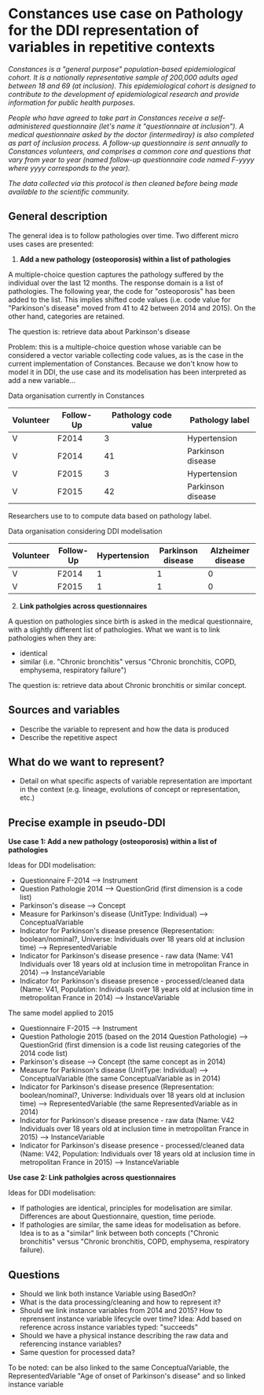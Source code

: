 # Constances use case on Pathology for the DDI representation of variables in repetitive contexts

*Constances is a "general purpose" population-based epidemiological cohort. It is a nationally representative sample of 200,000 adults aged between 18 and 69 (at inclusion). This epidemiological cohort is designed to contribute to the development of epidemiological research and provide information for public health purposes.*

*People who have agreed to take part in Constances receive a self-administered questionnaire (let's name it "questionnaire at inclusion"). A medical questionnaire asked by the doctor (intermediray) is also completed as part of inclusion process. A follow-up questionnaire is sent annually to Constances volunteers, and comprises a common core and questions that vary from year to year (named follow-up questionnaire code named F-yyyy where yyyy corresponds to the year).*

*The data collected via this protocol is then cleaned before being made available to the scientific community.*

## General description
The general idea is to follow pathologies over time. Two different micro uses cases are presented:

1. **Add a new pathology (osteoporosis) within a list of pathologies**

A multiple-choice question captures the pathology suffered by the individual over the last 12 months. The response domain is a list of pathologies. The following year, the code for "osteoporosis" has been added to the list. This implies shifted code values (i.e. code value for "Parkinson's disease" moved from 41 to 42 between 2014 and 2015). On the other hand, categories are retained.

The question is: retrieve data about Parkinson's disease

Problem: this is a multiple-choice question whose variable can be considered a vector variable collecting code values, as is the case in the current implementation of Constances. Because we don't know how to model it in DDI, the use case and its modelisation has been interpreted as add a new variable...

Data organisation currently in Constances

| Volunteer | Follow-Up | Pathology code value| Pathology label |
| -------- | -------- | -------- | -------- |
| V    | F2014     | 3 | Hypertension |
| V | F2014 | 41 | Parkinson disease |
| V    | F2015     | 3 | Hypertension |
| V | F2015 | 42 | Parkinson disease |

Researchers use to to compute data based on pathology label.

Data organisation considering DDI modelisation

| Volunteer | Follow-Up | Hypertension | Parkinson disease | Alzheimer disease |
|-----------|-----------|--------------|-------------------|-------------------|
| V         | F2014     | 1            | 1                 | 0                 |
| V         | F2015     | 1            | 1                 | 0                 |

2. **Link patholgies across questionnaires**

A question on pathologies since birth is asked in the medical questionnaire, with a slightly different list of pathologies. What we want is to link pathologies when they are:
  - identical
  - similar (i.e. "Chronic bronchitis" versus "Chronic bronchitis, COPD, emphysema, respiratory failure")

The question is: retrieve data about Chronic bronchitis or similar concept.

## Sources and variables
- Describe the variable to represent and how the data is produced
- Describe the repetitive aspect

## What do we want to represent?
- Detail on what specific aspects of variable representation are important in the context (e.g. lineage, evolutions of concept or representation, etc.)

## Precise example in pseudo-DDI
**Use case 1: Add a new pathology (osteoporosis) within a list of pathologies**

Ideas for DDI modelisation:
- Questionnaire F-2014 --> Instrument
- Question Pathologie 2014 --> QuestionGrid (first dimension is a code list)
- Parkinson's disease --> Concept
- Measure for Parkinson's disease (UnitType: Individual) --> ConceptualVariable
- Indicator for Parkinson's disease presence  (Representation: boolean/nominal?, Universe: Individuals over 18 years old at inclusion time) --> RepresentedVariable
- Indicator for Parkinson's disease presence - raw data (Name: V41 Individuals over 18 years old at inclusion time in metropolitan France in 2014) --> InstanceVariable
- Indicator for Parkinson's disease presence - processed/cleaned data (Name: V41, Population: Individuals over 18 years old at inclusion time in metropolitan France in 2014) --> InstanceVariable

The same model applied to 2015
- Questionnaire F-2015 --> Instrument
- Question Pathologie 2015 (based on the 2014 Question Pathologie) --> QuestionGrid (first dimension is a code list reusing categories of the 2014 code list)
- Parkinson's disease --> Concept (the same concept as in 2014)
- Measure for Parkinson's disease (UnitType: Individual) --> ConceptualVariable (the same ConceptualVariable as in 2014)
- Indicator for Parkinson's disease presence  (Representation: boolean/nominal?, Universe: Individuals over 18 years old at inclusion time) --> RepresentedVariable (the same RepresentedVariable as in 2014)
- Indicator for Parkinson's disease presence - raw data (Name: V42 Individuals over 18 years old at inclusion time in metropolitan France in 2015) --> InstanceVariable
- Indicator for Parkinson's disease presence - processed/cleaned data (Name: V42, Population: Individuals over 18 years old at inclusion time in metropolitan France in 2015) --> InstanceVariable


**Use case 2: Link patholgies across questionnaires**

Ideas for DDI modelisation:
- If pathologies are identical, principles for modelisation are similar. Differences are about Questionnaire, question, time periode.
- If pathologies are similar, the same ideas for modelisation as before. Idea is to as a "similar" link between both concepts ("Chronic bronchitis" versus "Chronic bronchitis, COPD, emphysema, respiratory failure).


## Questions
- Should we link both instance Variable using BasedOn?
- What is the data processing/cleaning and how to represent it?
- Should we link instance variables from 2014 and 2015? How to reprensent instance variable lifecycle over time? Idea: Add based on reference across instance variables typed: "succeeds"
- Should we have a physical instance describing the raw data and referencing instance variables?
- Same question for processed data? 

To be noted: can be also linked to the same ConceptualVariable, the RepresentedVariable "Age of onset of Parkinson's disease" and so linked instance variable
